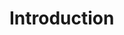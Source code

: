 # Introduction

<!-- Write the introduction here. State the research problem, objectives, and significance. Use the required style. -->
